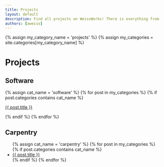 ```yaml
---
title: Projects
layout: default
description: Find all projects on WeissWorks! There is everything from woodworking to software projects to browse here.
authors: [aweiss]
---
```


{% assign my_category_name = 'projects' %}
{% assign my_categories = site.categories[my_category_name] %}

# Projects

## Software

<div class='post_item_list'>
  <span class='post_item_list_shim'></span>
  {% assign cat_name = 'software' %}
  {% for post in my_categories %}
    {% if post.categories contains cat_name %}
        <a href="{{ post.url }}" class='post_item'>
        <p class='post_item_title'>{{ post.title }}</p>
        </a>
    {% endif %}
  {% endfor %}
  <span class='post_item_list_shim'></span>
</div>

## Carpentry

<ul>
    {% assign cat_name = 'carpentry' %}
    {% for post in my_categories %}
        {% if post.categories contains cat_name %}
            <li>
            <a href="{{ post.url }}">{{ post.title }}</a>
            </li>
        {% endif %}
    {% endfor %}
</ul>


